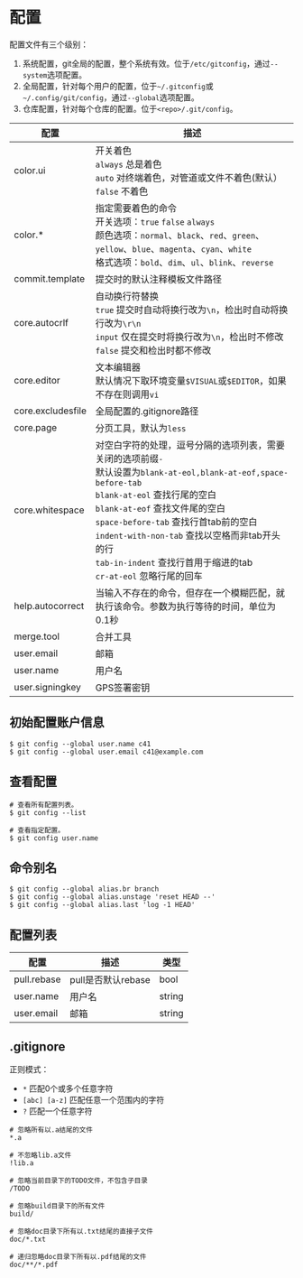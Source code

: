 # 配置

配置文件有三个级别：
1. 系统配置，git全局的配置，整个系统有效。位于`/etc/gitconfig`，通过`--system`选项配置。
1. 全局配置，针对每个用户的配置，位于`~/.gitconfig`或`~/.config/git/config`，通过`--global`选项配置。
1. 仓库配置，针对每个仓库的配置。位于`<repo>/.git/config`。

| 配置 | 描述 |
|---|---|
| color.ui | 开关着色<br/>`always` 总是着色<br>`auto` 对终端着色，对管道或文件不着色(默认）<br/>`false` 不着色 |
| color.* | 指定需要着色的命令<br/>开关选项：`true` `false` `always`<br/>颜色选项：`normal`、`black`、`red`、`green`、`yellow`、`blue`、`magenta`、`cyan`、`white`<br/>格式选项：`bold`、`dim`、`ul`、`blink`、`reverse` |
| commit.template | 提交时的默认注释模板文件路径 |
| core.autocrlf | 自动换行符替换<br/>`true` 提交时自动将换行改为`\n`，检出时自动将换行改为`\r\n`<br/>`input` 仅在提交时将换行改为`\n`，检出时不修改<br/>`false` 提交和检出时都不修改 |
| core.editor | 文本编辑器<br/>默认情况下取环境变量`$VISUAL`或`$EDITOR`，如果不存在则调用`vi` |
| core.excludesfile | 全局配置的.gitignore路径 |
| core.page | 分页工具，默认为`less` |
| core.whitespace | 对空白字符的处理，逗号分隔的选项列表，需要关闭的选项前缀`-`<br/>默认设置为`blank-at-eol,blank-at-eof,space-before-tab`<br/>`blank-at-eol` 查找行尾的空白<br/>`blank-at-eof` 查找文件尾的空白<br/>`space-before-tab` 查找行首tab前的空白<br/>`indent-with-non-tab` 查找以空格而非tab开头的行<br/>`tab-in-indent` 查找行首用于缩进的tab<br/>`cr-at-eol` 忽略行尾的回车 |
| help.autocorrect | 当输入不存在的命令，但存在一个模糊匹配，就执行该命令。参数为执行等待的时间，单位为0.1秒 |
| merge.tool | 合并工具 |
| user.email | 邮箱 |
| user.name | 用户名 |
| user.signingkey | GPS签署密钥 |

## 初始配置账户信息

``` SHELL
$ git config --global user.name c41
$ git config --global user.email c41@example.com
```

## 查看配置
``` SHELL
# 查看所有配置列表。
$ git config --list

# 查看指定配置。
$ git config user.name
```

## 命令别名
``` SHELL
$ git config --global alias.br branch
$ git config --global alias.unstage 'reset HEAD --'
$ git config --global alias.last 'log -1 HEAD'
```

## 配置列表
| 配置 | 描述 | 类型 |
|---|---|---|
| pull.rebase | pull是否默认rebase | bool |
| user.name | 用户名 | string |
| user.email | 邮箱 | string | 

## .gitignore

正则模式：
- `*` 匹配0个或多个任意字符
- `[abc] [a-z]` 匹配任意一个范围内的字符
- `?` 匹配一个任意字符

``` gitignore
# 忽略所有以.a结尾的文件
*.a

# 不忽略lib.a文件
!lib.a

# 忽略当前目录下的TODO文件，不包含子目录
/TODO

# 忽略build目录下的所有文件
build/

# 忽略doc目录下所有以.txt结尾的直接子文件
doc/*.txt

# 递归忽略doc目录下所有以.pdf结尾的文件
doc/**/*.pdf
```
